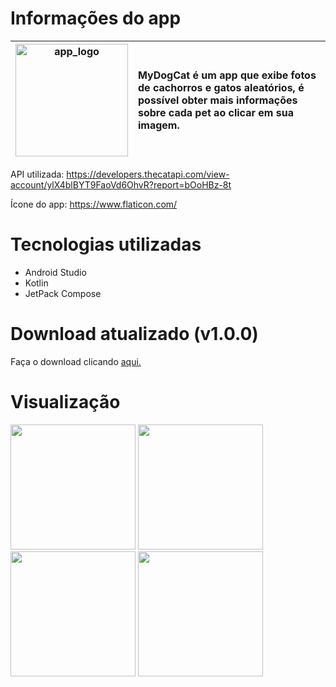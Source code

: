 # Informações do app 
| <img src="https://github.com/HugoJordan7/MyDogCat/assets/116570979/ee50a636-38a7-4b51-b24e-da4d148fadc1" width="180" alt="app_logo" /> | MyDogCat é um app que exibe fotos de cachorros e gatos aleatórios, é possível obter mais informações sobre cada pet ao clicar em sua imagem. |
|:---:|:---|


API utilizada: https://developers.thecatapi.com/view-account/ylX4blBYT9FaoVd6OhvR?report=bOoHBz-8t

Ícone do app: https://www.flaticon.com/
# Tecnologias utilizadas
- Android Studio
- Kotlin
- JetPack Compose

# Download atualizado (v1.0.0)
Faça o download clicando [aqui.](https://github.com/HugoJordan7/MyDogCat/raw/main/MyDogCat.apk)


# Visualização 
<img src="https://github.com/HugoJordan7/MyDogCat/assets/116570979/6c62b027-330a-44fb-8206-e7243ecec36e" width="200">
<img src="https://github.com/HugoJordan7/MyDogCat/assets/116570979/24893fe4-4440-4f58-bdd8-85c24b420f1e" width="200">
<img src="https://github.com/HugoJordan7/MyDogCat/assets/116570979/54b74368-5e2b-4789-a4b0-401d672b3963" width="200"> 
<img src="https://github.com/HugoJordan7/MyDogCat/assets/116570979/14efa9fc-7313-4a77-bc84-dc13e77b0ac6" width="200">
